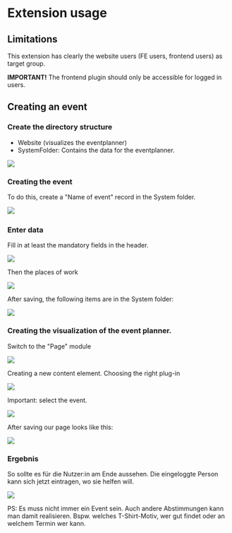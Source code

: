 # Extension usage	

## Limitations

This extension has clearly the website users (FE users, frontend users) as target group. 

**IMPORTANT!** The frontend plugin should only be accessible for logged in users.



## Creating an event

### Create the directory structure

- Website (visualizes the eventplanner)
- SystemFolder: Contains the data for the eventplanner.

![](./images/Step-01.png)

### Creating the event

To do this, create a "Name of event" record in the System folder. 

​![](./images/Step-02.png)


### Enter data

Fill in at least the mandatory fields in the header. 

![](./images/Step-03.png)

Then the places of work

![](./images/Step-04.png)

After saving, the following items are in the System folder: 

![](./images/Step-05.png)

### Creating the visualization of the event planner.

Switch to the "Page" module

![](./images/Step-06.png)

Creating a new content element. Choosing the right plug-in

![](./images/Step-07.png)

Important: select the event.

![](./images/Step-08.png)

After saving our page looks like this: 

![](./images/Step-09.png)


### Ergebnis

So sollte es für die Nutzer:in am Ende aussehen. Die eingeloggte Person kann sich jetzt eintragen, wo sie helfen will. 

![](./images/Step-10.png)

PS: Es muss nicht immer ein Event sein. Auch andere Abstimmungen kann man damit realisieren. Bspw. welches T-Shirt-Motiv, wer gut findet oder an welchem Termin wer kann.   
